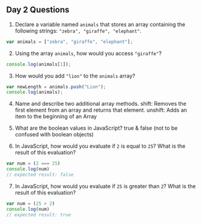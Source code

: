 ## Day 2 Questions

1. Declare a variable named `animals` that stores an array containing the following strings: `"zebra", "giraffe", "elephant"`.
```JavaScript
var animals = ["zebra", "giraffe", "elephant"];
```

2. Using the array `animals`, how would you access `"giraffe"`?
```JavaScript
console.log(animals[1]);
```

3. How would you add `"lion"` to the `animals` array?
```JavaScript
var newLength = animals.push("Lion");
console.log(animals);
```

4. Name and describe two additional array methods.
shift: Removes the first element from an array and returns that element.
unshift: Adds an item to the beginning of an Array

5. What are the boolean values in JavaScript?
true & false (not to be confused with boolean objects)

6. In JavaScript, how would you evaluate if `2` is equal to `25`? What is the result of this evaluation?
```JavaScript
var num = (2 === 25)
console.log(num)
// expected result: false
```

7. In JavaScript, how would you evaluate if `25` is greater than `2`? What is the result of this evaluation?
```JavaScript
var num = (25 > 2)
console.log(num)
// expected result: true
```
